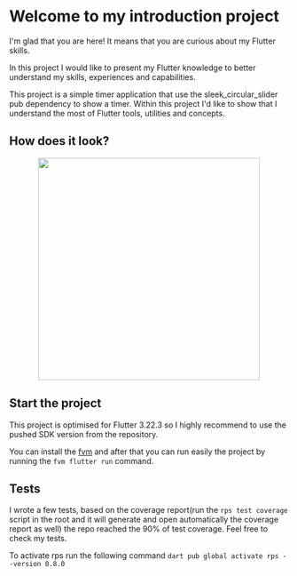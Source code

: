 # Welcome to my introduction project

I'm glad that you are here! It means that you are curious about my Flutter skills.

In this project I would like to present my Flutter knowledge to better understand my skills, experiences
and capabilities.

This project is a simple timer application that use the sleek_circular_slider pub dependency to show a timer.
Within this project I'd like to show that I understand the most of Flutter tools, utilities and concepts.

## How does it look?
<p align="center">
  <img src="assets/project_presentation/video.gif" width="400" />
</p>

## Start the project

This project is optimised for Flutter 3.22.3 so I highly recommend to use the pushed SDK version from the repository.

You can install the [fvm](https://fvm.app/documentation/getting-started) and after that you can run easily the project by running the ```fvm flutter run``` command.

## Tests
I wrote a few tests, based on the coverage report(run the ```rps test coverage``` script in the root and it will generate and open automatically the coverage report as well) the repo reached the 90% of test coverage. 
Feel free to check my tests.

To activate rps run the following command ```dart pub global activate rps --version 0.8.0```